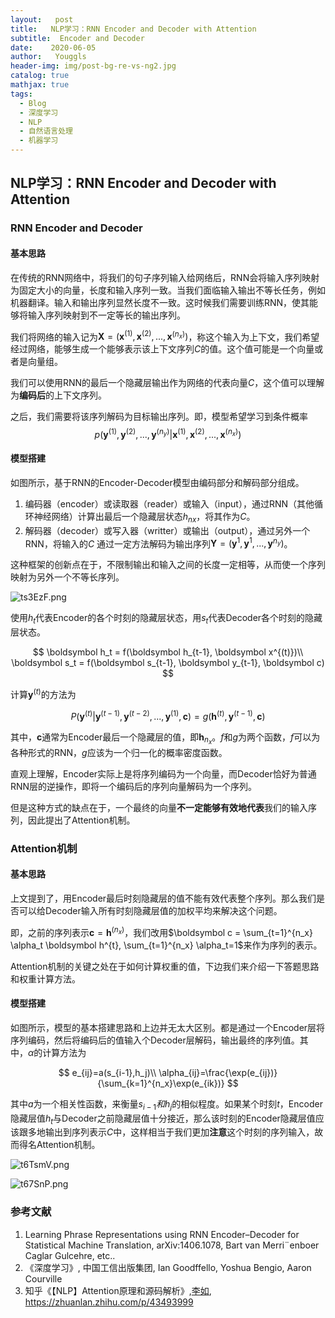 ```yaml
---
layout:   post
title:   NLP学习：RNN Encoder and Decoder with Attention
subtitle:  Encoder and Decoder
date:    2020-06-05
author:   Youggls
header-img: img/post-bg-re-vs-ng2.jpg
catalog: true
mathjax: true
tags:
  - Blog
  - 深度学习
  - NLP
  - 自然语言处理
  - 机器学习
---
```


## NLP学习：RNN Encoder and Decoder with Attention

### RNN Encoder and Decoder

#### 基本思路

在传统的RNN网络中，将我们的句子序列输入给网络后，RNN会将输入序列映射为固定大小的向量，长度和输入序列一致。当我们面临输入输出不等长任务，例如机器翻译。输入和输出序列显然长度不一致。这时候我们需要训练RNN，使其能够将输入序列映射到不一定等长的输出序列。

我们将网络的输入记为$\boldsymbol X = (\boldsymbol x^{(1)}, \boldsymbol x^{(2)}, ..., \boldsymbol x^{(n_x)})$，称这个输入为上下文，我们希望经过网络，能够生成一个能够表示该上下文序列$C$的值。这个值可能是一个向量或者是向量组。

我们可以使用RNN的最后一个隐藏层输出作为网络的代表向量$C$，这个值可以理解为**编码后**的上下文序列。

之后，我们需要将该序列解码为目标输出序列。即，模型希望学习到条件概率
$$
p(\boldsymbol y^{(1)}, \boldsymbol y^{(2)}, ..., \boldsymbol y^{(n_y)}|\boldsymbol x^{(1)}, \boldsymbol x^{(2)}, ..., \boldsymbol x^{(n_x)})
$$


#### 模型搭建

如图所示，基于RNN的Encoder-Decoder模型由编码部分和解码部分组成。

1. 编码器（encoder）或读取器（reader）或输入（input），通过RNN（其他循环神经网络）计算出最后一个隐藏层状态$h_{nx}$，将其作为$C$。
2. 解码器（decoder）或写入器（writter）或输出（output），通过另外一个RNN，将输入的$C$ 通过一定方法解码为输出序列$\boldsymbol Y=(\boldsymbol y^{1}, \boldsymbol y^{1}, ..., \boldsymbol y^{n_y})$。

这种框架的创新点在于，不限制输出和输入之间的长度一定相等，从而使一个序列映射为另外一个不等长序列。

![ts3EzF.png](https://s1.ax1x.com/2020/06/05/ts3EzF.png)

使用$h_t$代表Encoder的各个时刻的隐藏层状态，用$s_t$代表Decoder各个时刻的隐藏层状态。


$$
\boldsymbol h_t = f(\boldsymbol h_{t-1}, \boldsymbol x^{(t)})\\
\boldsymbol s_t = f(\boldsymbol s_{t-1}, \boldsymbol y_{t-1}, \boldsymbol c)
$$


计算$\boldsymbol y^{(t)}$的方法为


$$
P(\boldsymbol y^{(t)}| \boldsymbol y^{(t - 1)}, \boldsymbol y^{(t - 2)}, ..., \boldsymbol y^{(1)}, \boldsymbol c) = g(\boldsymbol h^{(t)}, \boldsymbol y^{(t - 1)}, \boldsymbol c)
$$



其中，$\boldsymbol c$通常为Encoder最后一个隐藏层的值，即$\boldsymbol h_{n_x}$。$f$和$g$为两个函数，$f$可以为各种形式的RNN，$g$应该为一个归一化的概率密度函数。

直观上理解，Encoder实际上是将序列编码为一个向量，而Decoder恰好为普通RNN层的逆操作，即将一个编码后的序列向量解码为一个序列。

但是这种方式的缺点在于，一个最终的向量**不一定能够有效地代表**我们的输入序列，因此提出了Attention机制。

### Attention机制

#### 基本思路

上文提到了，用Encoder最后时刻隐藏层的值不能有效代表整个序列。那么我们是否可以给Decoder输入所有时刻隐藏层值的加权平均来解决这个问题。

即，之前的序列表示$\boldsymbol c = \boldsymbol h^{(n_x)}$，我们改用$\boldsymbol c = \sum_{t=1}^{n_x} \alpha_t \boldsymbol h^{t}, \sum_{t=1}^{n_x} \alpha_t=1$来作为序列的表示。

Attention机制的关键之处在于如何计算权重的值，下边我们来介绍一下答题思路和权重计算方法。

#### 模型搭建

如图所示，模型的基本搭建思路和上边并无太大区别。都是通过一个Encoder层将序列编码，然后将编码后的值输入个Decoder层解码，输出最终的序列值。其中，$\alpha$的计算方法为	


$$
e_{ij}=a(s_{i-1},h_j)\\
\alpha_{ij}=\frac{\exp(e_{ij})}{\sum_{k=1}^{n_x}\exp(e_{ik})}
$$


其中$a$为一个相关性函数，来衡量$s_{i-1}和h_j$的相似程度。如果某个时刻$t$，Encoder隐藏层值$h_t$与Decoder之前隐藏层值十分接近，那么该时刻的Encoder隐藏层值应该跟多地输出到序列表示$C$中，这样相当于我们更加**注意**这个时刻的序列输入，故而得名Attention机制。

![t6TsmV.png](https://s1.ax1x.com/2020/06/06/t6TsmV.png)

![t67SnP.png](https://s1.ax1x.com/2020/06/06/t67SnP.png)



### 参考文献

1. Learning Phrase Representations using RNN Encoder–Decoder for Statistical Machine Translation, arXiv:1406.1078, Bart van Merri¨enboer Caglar Gulcehre, etc..
2. 《深度学习》, 中国工信出版集团, Ian Goodffello, Yoshua Bengio, Aaron Courville
3. 知乎《【NLP】Attention原理和源码解析》,[李如](https://www.zhihu.com/people/rumor-lee), https://zhuanlan.zhihu.com/p/43493999

